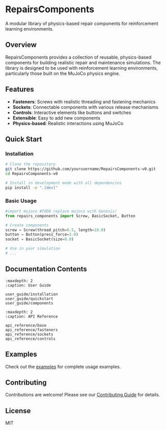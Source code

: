 # RepairsComponents

A modular library of physics-based repair components for reinforcement learning environments.

## Overview

RepairsComponents provides a collection of reusable, physics-based components for building realistic repair and maintenance simulations. The library is designed to be used with reinforcement learning environments, particularly those built on the MuJoCo physics engine.

## Features

- **Fasteners**: Screws with realistic threading and fastening mechanics
- **Sockets**: Connectable components with various release mechanisms
- **Controls**: Interactive elements like buttons and switches
- **Extensible**: Easy to add new components
- **Physics-based**: Realistic interactions using MuJoCo

## Quick Start

### Installation

```bash
# Clone the repository
git clone https://github.com/yourusername/RepairsComponents-v0.git
cd RepairsComponents-v0

# Install in development mode with all dependencies
pip install -e ".[dev]"
```

### Basic Usage

```python
#import mujoco #TODO replace mujoco with Genesis!
from repairs_components import Screw, BasicSocket, Button

# Create components
screw = Screw(thread_pitch=0.5, length=10.0)
button = Button(press_force=2.0)
socket = BasicSocket(size=8.0)

# Use in your simulation
# ...
```

## Documentation Contents

```{toctree}
:maxdepth: 2
:caption: User Guide

user_guide/installation
user_guide/quickstart
user_guide/components
```

```{toctree}
:maxdepth: 2
:caption: API Reference

api_reference/base
api_reference/fasteners
api_reference/sockets
api_reference/controls
```

## Examples

Check out the [examples](examples/index.md) for complete usage examples.

## Contributing

Contributions are welcome! Please see our [Contributing Guide](contributing.md) for details.

## License

MIT
